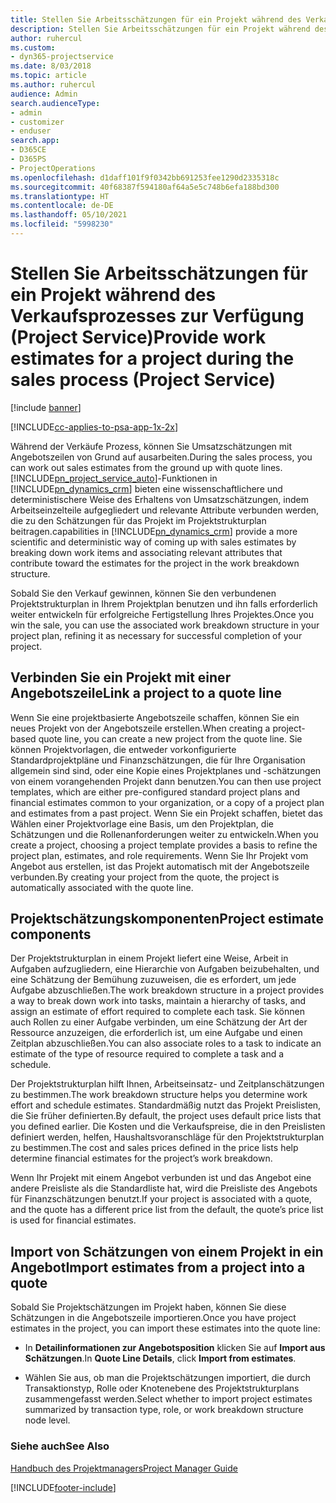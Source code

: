 ```yaml
---
title: Stellen Sie Arbeitsschätzungen für ein Projekt während des Verkaufsprozesses zur Verfügung
description: Stellen Sie Arbeitsschätzungen für ein Projekt während des Verkaufsprozesses zur Verfügung (Project Service)
author: ruhercul
ms.custom:
- dyn365-projectservice
ms.date: 8/03/2018
ms.topic: article
ms.author: ruhercul
audience: Admin
search.audienceType:
- admin
- customizer
- enduser
search.app:
- D365CE
- D365PS
- ProjectOperations
ms.openlocfilehash: d1daff101f9f0342bb691253fee1290d2335318c
ms.sourcegitcommit: 40f68387f594180af64a5e5c748b6efa188bd300
ms.translationtype: HT
ms.contentlocale: de-DE
ms.lasthandoff: 05/10/2021
ms.locfileid: "5998230"
---
```

# <a name="provide-work-estimates-for-a-project-during-the-sales-process-project-service"></a><span data-ttu-id="6bb2c-103">Stellen Sie Arbeitsschätzungen für ein Projekt während des Verkaufsprozesses zur Verfügung (Project Service)</span><span class="sxs-lookup"><span data-stu-id="6bb2c-103">Provide work estimates for a project during the sales process (Project Service)</span></span>

[!include [banner](../includes/psa-now-project-operations.md)]

[!INCLUDE[cc-applies-to-psa-app-1x-2x](../includes/cc-applies-to-psa-app-1x-2x.md)]

<span data-ttu-id="6bb2c-104">Während der Verkäufe Prozess, können Sie Umsatzschätzungen mit Angebotszeilen von Grund auf ausarbeiten.</span><span class="sxs-lookup"><span data-stu-id="6bb2c-104">During the sales process, you can work out sales estimates from the ground up with quote lines.</span></span> [!INCLUDE[pn_project_service_auto](../includes/pn-project-service-auto.md)]<span data-ttu-id="6bb2c-105">-Funktionen in [!INCLUDE[pn_dynamics_crm](../includes/pn-dynamics-crm.md)] bieten eine wissenschaftlichere und deterministischere Weise des Erhaltens von Umsatzschätzungen, indem Arbeitseinzelteile aufgegliedert und relevante Attribute verbunden werden, die zu den Schätzungen für das Projekt im Projektstrukturplan beitragen.</span><span class="sxs-lookup"><span data-stu-id="6bb2c-105">capabilities in [!INCLUDE[pn_dynamics_crm](../includes/pn-dynamics-crm.md)] provide a more scientific and deterministic way of coming up with sales estimates by breaking down work items and associating relevant attributes that contribute toward the estimates for the project in the work breakdown structure.</span></span>  
  
 <span data-ttu-id="6bb2c-106">Sobald Sie den Verkauf gewinnen, können Sie den verbundenen Projektstrukturplan in Ihrem Projektplan benutzen und ihn falls erforderlich weiter entwickeln für erfolgreiche Fertigstellung Ihres Projektes.</span><span class="sxs-lookup"><span data-stu-id="6bb2c-106">Once you win the sale, you can use the associated work breakdown structure in your project plan, refining it as necessary for successful completion of your project.</span></span>  
  
## <a name="link-a-project-to-a-quote-line"></a><span data-ttu-id="6bb2c-107">Verbinden Sie ein Projekt mit einer Angebotszeile</span><span class="sxs-lookup"><span data-stu-id="6bb2c-107">Link a project to a quote line</span></span>  
 <span data-ttu-id="6bb2c-108">Wenn Sie eine projektbasierte Angebotszeile schaffen, können Sie ein neues Projekt von der Angebotszeile erstellen.</span><span class="sxs-lookup"><span data-stu-id="6bb2c-108">When creating a project-based quote line, you can create a new project from the quote line.</span></span> <span data-ttu-id="6bb2c-109">Sie können Projektvorlagen, die entweder vorkonfigurierte Standardprojektpläne und Finanzschätzungen, die für Ihre Organisation allgemein sind sind, oder eine Kopie eines Projektplanes und -schätzungen von einem vorangehenden Projekt dann benutzen.</span><span class="sxs-lookup"><span data-stu-id="6bb2c-109">You can then use project templates, which are either pre-configured standard project plans and financial estimates common to your organization, or a copy of a project plan and estimates from a past project.</span></span> <span data-ttu-id="6bb2c-110">Wenn Sie ein Projekt schaffen, bietet das Wählen einer Projektvorlage eine Basis, um den Projektplan, die Schätzungen und die Rollenanforderungen weiter zu entwickeln.</span><span class="sxs-lookup"><span data-stu-id="6bb2c-110">When you create a project, choosing a project template provides a basis to refine the project plan, estimates, and role requirements.</span></span> <span data-ttu-id="6bb2c-111">Wenn Sie Ihr Projekt vom Angebot aus erstellen, ist das Projekt automatisch mit der Angebotszeile verbunden.</span><span class="sxs-lookup"><span data-stu-id="6bb2c-111">By creating your project from the quote, the project is automatically associated with the quote line.</span></span>  
  
## <a name="project-estimate-components"></a><span data-ttu-id="6bb2c-112">Projektschätzungskomponenten</span><span class="sxs-lookup"><span data-stu-id="6bb2c-112">Project estimate components</span></span>  
 <span data-ttu-id="6bb2c-113">Der Projektstrukturplan in einem Projekt liefert eine Weise, Arbeit in Aufgaben aufzugliedern, eine Hierarchie von Aufgaben beizubehalten, und eine Schätzung der Bemühung zuzuweisen, die es erfordert, um jede Aufgabe abzuschließen.</span><span class="sxs-lookup"><span data-stu-id="6bb2c-113">The work breakdown structure in a project provides a way to break down work into tasks, maintain a hierarchy of tasks, and assign an estimate of effort required to complete each task.</span></span> <span data-ttu-id="6bb2c-114">Sie können auch Rollen zu einer Aufgabe verbinden, um eine Schätzung der Art der Ressource anzuzeigen, die erforderlich ist, um eine Aufgabe und einen Zeitplan abzuschließen.</span><span class="sxs-lookup"><span data-stu-id="6bb2c-114">You can also associate roles to a task to indicate an estimate of the type of resource required to complete a task and a schedule.</span></span>  
  
 <span data-ttu-id="6bb2c-115">Der Projektstrukturplan hilft Ihnen, Arbeitseinsatz- und Zeitplanschätzungen zu bestimmen.</span><span class="sxs-lookup"><span data-stu-id="6bb2c-115">The work breakdown structure helps you determine work effort and schedule estimates.</span></span> <span data-ttu-id="6bb2c-116">Standardmäßig nutzt das Projekt Preislisten, die Sie früher definierten.</span><span class="sxs-lookup"><span data-stu-id="6bb2c-116">By default, the project uses default price lists that you defined earlier.</span></span> <span data-ttu-id="6bb2c-117">Die Kosten und die Verkaufspreise, die in den Preislisten definiert werden, helfen, Haushaltsvoranschläge für den Projektstrukturplan zu bestimmen.</span><span class="sxs-lookup"><span data-stu-id="6bb2c-117">The cost and sales prices defined in the price lists help determine financial estimates for the project’s work breakdown.</span></span>  
  
 <span data-ttu-id="6bb2c-118">Wenn Ihr Projekt mit einem Angebot verbunden ist und das Angebot eine andere Preisliste als die Standardliste hat, wird die Preisliste des Angebots für Finanzschätzungen benutzt.</span><span class="sxs-lookup"><span data-stu-id="6bb2c-118">If your project is associated with a quote, and the quote has a different price list from the default, the quote’s price list is used for financial estimates.</span></span>  
  
## <a name="import-estimates-from-a-project-into-a-quote"></a><span data-ttu-id="6bb2c-119">Import von Schätzungen von einem Projekt in ein Angebot</span><span class="sxs-lookup"><span data-stu-id="6bb2c-119">Import estimates from a project into a quote</span></span>  
 <span data-ttu-id="6bb2c-120">Sobald Sie Projektschätzungen im Projekt haben, können Sie diese Schätzungen in die Angebotszeile importieren.</span><span class="sxs-lookup"><span data-stu-id="6bb2c-120">Once you have project estimates in the project, you can import these estimates into the quote line:</span></span>  
  
-   <span data-ttu-id="6bb2c-121">In **Detailinformationen zur Angebotsposition** klicken Sie auf **Import aus Schätzungen**.</span><span class="sxs-lookup"><span data-stu-id="6bb2c-121">In **Quote Line Details**, click **Import from estimates**.</span></span> 

-   <span data-ttu-id="6bb2c-122">Wählen Sie aus, ob man die Projektschätzungen importiert, die durch Transaktionstyp, Rolle oder Knotenebene des Projektstrukturplans zusammengefasst werden.</span><span class="sxs-lookup"><span data-stu-id="6bb2c-122">Select whether to import project estimates summarized by transaction type, role, or work breakdown structure node level.</span></span>  
  
### <a name="see-also"></a><span data-ttu-id="6bb2c-123">Siehe auch</span><span class="sxs-lookup"><span data-stu-id="6bb2c-123">See Also</span></span>  
 [<span data-ttu-id="6bb2c-124">Handbuch des Projektmanagers</span><span class="sxs-lookup"><span data-stu-id="6bb2c-124">Project Manager Guide</span></span>](../psa/project-manager-guide.md)


[!INCLUDE[footer-include](../includes/footer-banner.md)]